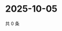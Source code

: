 # 2025-10-05

共 0 条

<!-- BEGIN ZHIHUVIDEO -->
<!-- 最后更新时间 Sun Oct 05 2025 07:10:06 GMT+0800 (China Standard Time) -->

<!-- END ZHIHUVIDEO -->
